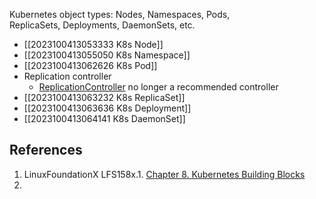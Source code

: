
Kubernetes object types:  Nodes, Namespaces, Pods, ReplicaSets, Deployments, DaemonSets, etc.
- [[2023100413053333 K8s Node]]
- [[2023100413055050 K8s Namespace]]
- [[2023100413062626 K8s Pod]]
- Replication controller
	- [ReplicationController](https://kubernetes.io/docs/concepts/workloads/controllers/replicationcontroller/) no longer a recommended controller
- [[2023100413063232 K8s ReplicaSet]]
- [[2023100413063636 K8s Deployment]]
- [[2023100413064141 K8s DaemonSet]]
## References
1. LinuxFoundationX LFS158x.1. [Chapter 8. Kubernetes Building Blocks](https://learning.edx.org/course/course-v1:LinuxFoundationX+LFS158x+1T2022/block-v1:LinuxFoundationX+LFS158x+1T2022+type@sequential+block@69b5c7ca5b02497f81e38308df44fee1)
2. 